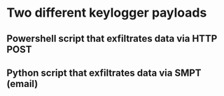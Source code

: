 # Two different keylogger payloads

## Powershell script that exfiltrates data via HTTP POST

## Python script that exfiltrates data via SMPT (email)